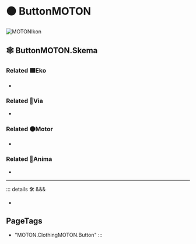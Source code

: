 # 🟠 <motor>ButtonMOTON</motor>

![MOTONIkon](/Ikon/MOTONs_Ikon.png)

## 🕸 ButtonMOTON.Skema

### Related 🟩<ekos>Eko</ekos>

-

### Related 🔻<via>Via</via>

-

### Related 🟠<motor>Motor</motor>

-

### Related 💜<anima>Anima</anima>

-

---

<!-- =================================================== -->
<!-- =================================================== -->
<!-- =================================================== -->
<!-- =================================================== -->
<!-- =================================================== -->
::: details 🛠 <dev>&&&</dev>

-

<h2>PageTags</h2>

- "MOTON.ClothingMOTON.Button"
:::
